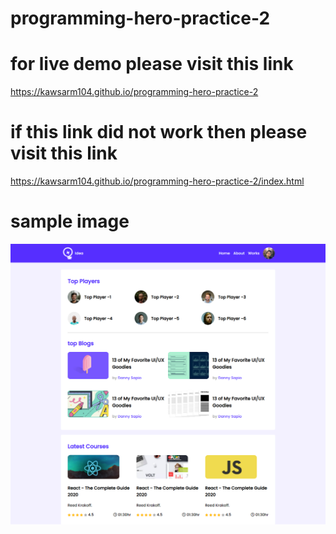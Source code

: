 # programming-hero-practice-2

# for live demo please visit this link

https://kawsarm104.github.io/programming-hero-practice-2

# if this link did not work then please visit this link

https://kawsarm104.github.io/programming-hero-practice-2/index.html

# sample image

![Alt Text](images/screenshot-127.0.0.1_5500-2021.07.13-15_24_51.png)
